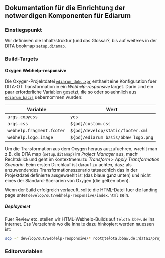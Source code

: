 ## Dokumentation für die Einrichtung der notwendigen Komponenten für Ediarum

### Einstiegspunkt

Wir definieren die Inhaltsstruktur (und das Glossar?) bis auf weiteres in der DITA bookmap [`setup.ditamap`](setup.ditamap).


### Build-Targets


#### Oxygen Webhelp-responsive

Die Oxygen-Projektdatei [`ediarum_doku.xpr`](../ediarum_doku.xpr) enthaelt eine Konfiguration fuer DITA-OT Transformation in ein *Webhelp-responsive* target.
Darin sind ein paar erforderliche Variablen gesetzt, die so oder so aehnlich aus [`ediarum_basis`](../ediarum_basis/) uebernommen wurden:

| Variable | Wert |
|----------|------|
| `args.copycss` | `yes` |
| `args.css` | `${pd}/custom.css` |
| `webhelp.fragment.footer` | `${pd}/develop/static/footer.xml` |
| `webhelp.logo.image` | `${pd}/ediarum_basis/bbaw_logo.png` |

Um die Transformation aus dem Oxygen heraus auszufuehren, waehlt man z.B. die DITA map (`setup.ditamap`) im *Project Manager* aus, macht Rechtsklick und geht im Kontextmenu zu *Transform > Apply Transformation Scenario*.
Beim ersten Durchlauf ist darauf zu achten, dasz als anzuwendendes Transformationsszenario tatsaechlich das in der Projektdatei definierte ausgewaehlt ist (das blaue ganz unten) und nicht eines der Standard-Scenarien von Oxygen (die gelben oben).

Wenn der Build erfolgreich verlaeuft, sollte die HTML-Datei fuer die landing page unter `develop/out/webhelp-responsive/index.html` sein.


##### Deployment

Fuer Review etc. stellen wir HTML-Webhelp-Builds auf [`telota.bbaw.de`](http://telota.bbaw.de/ediarum/manual/setup/) ins Internet.
Das Verzeichnis wo die Inhalte dazu hinkopiert werden muessen ist:

```bash
scp -r develop/out/webhelp-responsive/* root@telota.bbaw.de:/data1/projekte/ediarum/manual/setup
```


### Editorvariablen


<!--- vim: set ts=2 sw=2 tw=100 noet ft=markdown : -->
